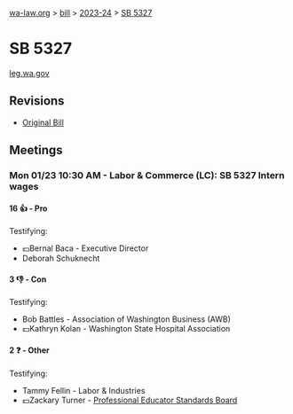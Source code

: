 [wa-law.org](/) > [bill](/bill/) > [2023-24](/bill/2023-24/) > [SB 5327](/bill/2023-24/sb/5327/)

# SB 5327
[leg.wa.gov](https://app.leg.wa.gov/billsummary?BillNumber=5327&Year=2023&Initiative=false)

## Revisions
* [Original Bill](1/)

## Meetings
### Mon 01/23 10:30 AM - Labor & Commerce (LC): SB 5327 Intern wages
#### 16 👍 - Pro
Testifying:
* 💵Bernal Baca - Executive Director
* Deborah Schuknecht

#### 3 👎 - Con
Testifying:
* Bob Battles - Association of Washington Business (AWB)
* 💵Kathryn Kolan - Washington State Hospital Association

#### 2 ❓ - Other
Testifying:
* Tammy Fellin - Labor & Industries
* 💵Zackary Turner - [Professional Educator Standards Board](/org/professional_educator_standards_board/)
